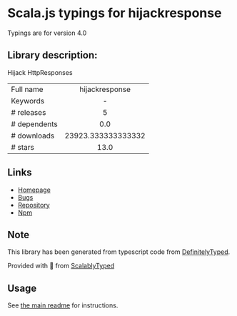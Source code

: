 
# Scala.js typings for hijackresponse

Typings are for version 4.0

## Library description:
Hijack HttpResponses

|                    |                 |
| ------------------ | :-------------: |
| Full name          | hijackresponse |
| Keywords           | - |
| # releases         | 5 |
| # dependents       | 0.0 |
| # downloads        | 23923.333333333332 |
| # stars            | 13.0 |

## Links
- [Homepage](https://github.com/gustavnikolaj/hijackresponse)
- [Bugs](https://github.com/gustavnikolaj/hijackresponse/issues)
- [Repository](https://github.com/gustavnikolaj/hijackresponse)
- [Npm](https://www.npmjs.com/package/hijackresponse)
    


## Note
This library has been generated from typescript code from [DefinitelyTyped](https://definitelytyped.org).

Provided with :purple_heart: from [ScalablyTyped](https://github.com/oyvindberg/ScalablyTyped)

## Usage
See [the main readme](../../readme.md) for instructions.


